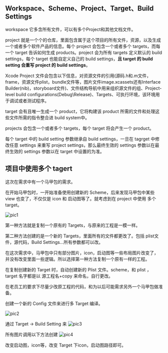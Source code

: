## Workspace、Scheme、Project、Target、Build Settings

workspace 它多含所有文件，可以有多个Project和其他文档文件。

project 就是一个个的仓库，里面包含属于这个项目的所有文件，资源，以及生成一个或者多个软件产品的信息。每个 project 会包含一个或者多个 targets，而每一个 target 告诉如何生成 products。project 会为所有 targets 定义默认的 build settings，每个 target 也能自定义自己的 build  settings，**且 target 的 build setting 会重写 project 的 build settings**。

Xcode Project 文件会包含以下信息，对资源文件的引用(源码.h和.m文件，frame，资源文件plist，bundle文件等，图片文件image.xcassets还有Interface Builder(nib)，storyboard文件)、文件结构导航中用来组织源文件的组、Project-level build configurations(Debug\Release)、Targets、可执行环境，该环境用于调试或者测试程序。

target 会有且唯一生成一个 product，它将构建该 product 所需的文件和处理这些文件所需的指令整合进 build system中。

projects 会包含一个或者多个 targets，每个 target 将会产生一个 product。

每个 target 中的 build setting 参数继承自 build settings，一旦在 tagrget 中修改任意 settings 来重写 project settings，那么最终生效的 settings 参数以在最终生效的 settings 参数以在 target 中设置的为准。


## 项目中使用多个 tagert
这次在需求中有一个马甲包的需求。

在开始马甲包时，一开始准备使用创建新的 Scheme，后来发现马甲包中某些 view 也变了，不仅仅是 icon 和 启动图等了。就考虑到在 project 中使用 多个 target。 

![pic1](https://tva1.sinaimg.cn/large/0081Kckwgy1gl8cie445sj30u40u0dmf.jpg)

第一种方法就是复制一个原有的 Targets，与原来的工程是一模一样。

第二种方法创建的是一个新的 Targets，里面所有的文件都更改了。包括 plist文件，源代码，Build Settings...所有参数都可以改。

在这次需求中，马甲包中只有部分图片，icon，启动图等一些布局图片改变了，并没有改变里面一些逻辑。所以选择第一种方法复制一个原有一样的工程。

在复制创建新的 Target 时，自动创建新的 Plist 文件。scheme，和 plist ，target 名字都是以 源工程名+copy 来命名，自行更改。

在老员工的要求下尽量少改原工程的代码，和为以后可能需求另外一个马甲包做准备。

创建一个新的 Config 文件来进行多 Target 编译。

![pic2](https://tva1.sinaimg.cn/large/0081Kckwgy1gl8civg930j30ho0bgtap.jpg)

通过 Target -> Build Setting 来
![pic3](https://tva1.sinaimg.cn/large/0081Kckwgy1gl8cji181dj312803egmc.jpg)

所有图片调用以下方法创建
![pic4](https://tva1.sinaimg.cn/large/0081Kckwgy1gl8cjvvoxjj30s60a4ack.jpg)


改变启动图，icon等，改变 Target 下icon，启动图路径即可。
